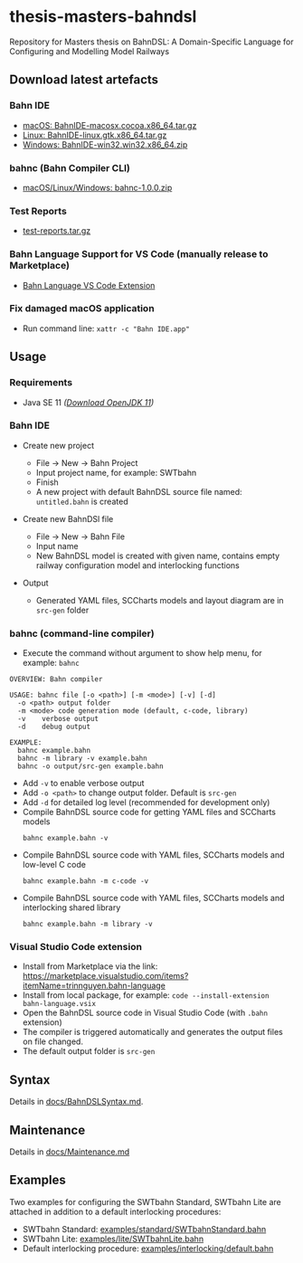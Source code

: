 # thesis-masters-bahndsl

Repository for Masters thesis on BahnDSL: A Domain-Specific Language for Configuring and Modelling Model Railways

## Download latest artefacts

### Bahn IDE
- [macOS: BahnIDE-macosx.cocoa.x86_64.tar.gz](https://gitlab.rz.uni-bamberg.de/swt/teaching/2019-ws/thesis-masters-bahndsl/-/jobs/artifacts/master/raw/src/build/BahnIDE-macosx.cocoa.x86_64.tar.gz?job=build-maven)
- [Linux: BahnIDE-linux.gtk.x86_64.tar.gz](https://gitlab.rz.uni-bamberg.de/swt/teaching/2019-ws/thesis-masters-bahndsl/-/jobs/artifacts/master/raw/src/build/BahnIDE-linux.gtk.x86_64.tar.gz?job=build-maven)
- [Windows: BahnIDE-win32.win32.x86_64.zip](https://gitlab.rz.uni-bamberg.de/swt/teaching/2019-ws/thesis-masters-bahndsl/-/jobs/artifacts/master/raw/src/build/BahnIDE-win32.win32.x86_64.zip?job=build-maven)

### bahnc (Bahn Compiler CLI)
- [macOS/Linux/Windows: bahnc-1.0.0.zip](https://gitlab.rz.uni-bamberg.de/swt/teaching/2019-ws/thesis-masters-bahndsl/-/jobs/artifacts/master/raw/src/build/bahnc-1.0.0.zip?job=build-gradle)

### Test Reports
- [test-reports.tar.gz](https://gitlab.rz.uni-bamberg.de/swt/teaching/2019-ws/thesis-masters-bahndsl/-/jobs/artifacts/master/raw/src/build/test-reports.tar.gz?job=test)

### Bahn Language Support for VS Code (manually release to Marketplace)
- [Bahn Language VS Code Extension](https://marketplace.visualstudio.com/items?itemName=trinnguyen.bahn-language)

### Fix damaged macOS application
- Run command line: `xattr -c "Bahn IDE.app"`

## Usage

### Requirements
- Java SE 11 *([Download OpenJDK 11](https://adoptopenjdk.net/index.html?variant=openjdk11&jvmVariant=hotspot))*

### Bahn IDE
- Create new project
  - File -> New -> Bahn Project
  - Input project name, for example: SWTbahn
  - Finish
  - A new project with default BahnDSL source file named: `untitled.bahn` is created
- Create new BahnDSl file
  - File -> New -> Bahn File
  - Input name
  - New BahnDSL model is created with given name, contains empty railway configuration model and interlocking functions

- Output
  - Generated YAML files, SCCharts models and layout diagram are in `src-gen` folder

### bahnc (command-line compiler)
- Execute the command without argument to show help menu, for example: `bahnc`
```
OVERVIEW: Bahn compiler

USAGE: bahnc file [-o <path>] [-m <mode>] [-v] [-d]
  -o <path> output folder
  -m <mode> code generation mode (default, c-code, library)
  -v    verbose output
  -d    debug output

EXAMPLE: 
  bahnc example.bahn
  bahnc -m library -v example.bahn
  bahnc -o output/src-gen example.bahn
```

- Add `-v` to enable verbose output
- Add `-o <path>` to change output folder. Default is `src-gen`
- Add `-d` for detailed log level (recommended for development only) 
- Compile BahnDSL source code for getting YAML files and SCCharts models
  ```
  bahnc example.bahn -v
  ```
- Compile BahnDSL source code with YAML files, SCCharts models and low-level C code
  ```
  bahnc example.bahn -m c-code -v
  ```
- Compile BahnDSL source code with YAML files, SCCharts models and interlocking shared library
  ```
  bahnc example.bahn -m library -v
  ```

### Visual Studio Code extension

- Install from Marketplace via the link: https://marketplace.visualstudio.com/items?itemName=trinnguyen.bahn-language
- Install from local package, for example: `code --install-extension  bahn-language.vsix`
- Open the BahnDSL source code in Visual Studio Code (with `.bahn` extension)
- The compiler is triggered automatically and generates the output files on file changed.
- The default output folder is `src-gen`

## Syntax
Details in [docs/BahnDSLSyntax.md](docs/BahnDSLSyntax.md).

## Maintenance

Details in [docs/Maintenance.md](docs/Maintenance.md)

## Examples
Two examples for configuring the SWTbahn Standard, SWTbahn Lite are attached in addition to a default interlocking procedures:

- SWTbahn Standard: [examples/standard/SWTbahnStandard.bahn](examples/standard/SWTbahnStandard.bahn)
- SWTbahn Lite: [examples/lite/SWTbahnLite.bahn](examples/lite/SWTbahnLite.bahn)
- Default interlocking procedure: [examples/interlocking/default.bahn](examples/interlocking/default.bahn)